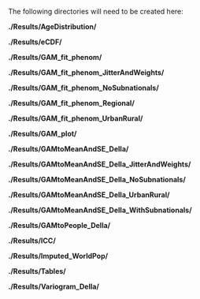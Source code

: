 The following directories will need to be created here:

**./Results/AgeDistribution/**

**./Results/eCDF/**

**./Results/GAM_fit_phenom/**

**./Results/GAM_fit_phenom_JitterAndWeights/**

**./Results/GAM_fit_phenom_NoSubnationals/**

**./Results/GAM_fit_phenom_Regional/**

**./Results/GAM_fit_phenom_UrbanRural/**

**./Results/GAM_plot/**

**./Results/GAMtoMeanAndSE_Della/**

**./Results/GAMtoMeanAndSE_Della_JitterAndWeights/**

**./Results/GAMtoMeanAndSE_Della_NoSubnationals/**

**./Results/GAMtoMeanAndSE_Della_UrbanRural/**

**./Results/GAMtoMeanAndSE_Della_WithSubnationals/**

**./Results/GAMtoPeople_Della/**

**./Results/ICC/**

**./Results/Imputed_WorldPop/**

**./Results/Tables/**

**./Results/Variogram_Della/**
